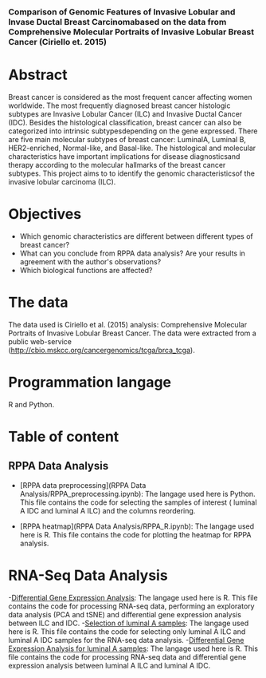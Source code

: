 ### Comparison of Genomic Features of Invasive Lobular and Invase Ductal Breast Carcinomabased on the data from Comprehensive Molecular Portraits of Invasive Lobular Breast Cancer (Ciriello et. 2015)


# Abstract
Breast cancer is considered as the most frequent cancer affecting women worldwide. The most frequently diagnosed breast cancer histologic subtypes are Invasive Lobular Cancer (ILC) and Invasive Ductal Cancer (IDC). Besides the histological classification, breast cancer can also be categorized into intrinsic subtypesdepending on the gene expressed. There are five main molecular subtypes of breast cancer: LuminalA, Luminal B, HER2-enriched, Normal-like, and Basal-like. The histological and molecular characteristics have important implications for disease diagnosticsand therapy according to the molecular hallmarks of the breast cancer subtypes. This project aims to to identify the genomic characteristicsof the invasive lobular carcinoma (ILC).

# Objectives
- Which genomic characteristics are different between different types of breast cancer?
- What can you conclude from RPPA data analysis? Are your results in agreement with the author's observations?  
- Which biological functions are affected?

# The data
The data used is Ciriello et al. (2015) analysis: Comprehensive Molecular Portraits of Invasive Lobular Breast Cancer. The data were extracted from a public web-service (http://cbio.mskcc.org/cancergenomics/tcga/brca_tcga).

# Programmation langage 
R and Python.

# Table of content

## RPPA Data Analysis

- [RPPA data preprocessing](RPPA Data Analysis/RPPA_preprocessing.ipynb): The langage used here is Python. This file contains the code for selecting the samples of interest ( luminal A IDC and luminal A ILC) and the columns reordering.

- [RPPA heatmap](RPPA Data Analysis/RPPA_R.ipynb): The langage used here is R. This file contains the code for plotting the heatmap for RPPA analysis.

# RNA-Seq Data Analysis

-[Differential Gene Expression Analysis](DEG_R.ipynb): The langage used here is R. This file contains the code for processing RNA-seq data, performing an exploratory data analysis (PCA and tSNE) and differential gene expression analysis between ILC and IDC.
-[Selection of luminal A samples](DEG_lumA_preprocessing.ipynb): The langage used here is R. This file contains the code for selecting only luminal A ILC and luminal A IDC samples for the RNA-seq data analysis.
-[Differential Gene Expression Analysis for luminal A samples](DEG_lumA_R.ipynb): The langage used here is R. This file contains the code for processing RNA-seq data and differential gene expression analysis between luminal A ILC and luminal A IDC.





